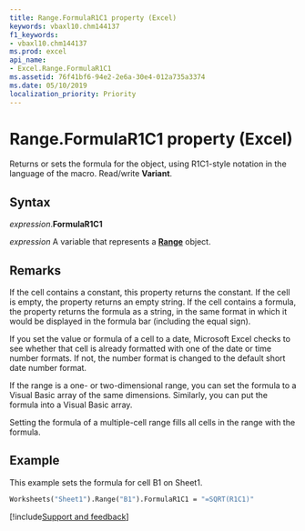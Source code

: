 ```yaml
---
title: Range.FormulaR1C1 property (Excel)
keywords: vbaxl10.chm144137
f1_keywords:
- vbaxl10.chm144137
ms.prod: excel
api_name:
- Excel.Range.FormulaR1C1
ms.assetid: 76f41bf6-94e2-2e6a-30e4-012a735a3374
ms.date: 05/10/2019
localization_priority: Priority
---
```



# Range.FormulaR1C1 property (Excel)

Returns or sets the formula for the object, using R1C1-style notation in the language of the macro. Read/write **Variant**.


## Syntax

_expression_.**FormulaR1C1**

_expression_ A variable that represents a **[Range](excel.range(object).md)** object.


## Remarks

If the cell contains a constant, this property returns the constant. If the cell is empty, the property returns an empty string. If the cell contains a formula, the property returns the formula as a string, in the same format in which it would be displayed in the formula bar (including the equal sign).

If you set the value or formula of a cell to a date, Microsoft Excel checks to see whether that cell is already formatted with one of the date or time number formats. If not, the number format is changed to the default short date number format.

If the range is a one- or two-dimensional range, you can set the formula to a Visual Basic array of the same dimensions. Similarly, you can put the formula into a Visual Basic array.

Setting the formula of a multiple-cell range fills all cells in the range with the formula.


## Example

This example sets the formula for cell B1 on Sheet1.

```vb
Worksheets("Sheet1").Range("B1").FormulaR1C1 = "=SQRT(R1C1)"
```


[!include[Support and feedback](~/includes/feedback-boilerplate.md)]

